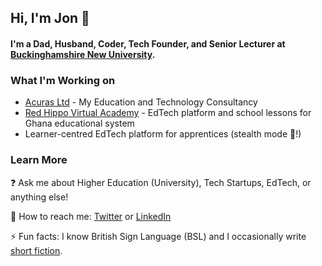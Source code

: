 ## Hi, I'm Jon 👋

#### I'm a Dad, Husband, Coder, Tech Founder, and Senior Lecturer at [Buckinghamshire New University](https://bucks.ac.uk/).

### What I'm Working on

- [Acuras Ltd](https://acuras.co.uk/) - My Education and Technology Consultancy 
- [Red Hippo Virtual Academy](https://redhippo.academy/) - EdTech platform and school lessons for Ghana educational system
- Learner-centred EdTech platform for apprentices (stealth mode 🤣!)

### Learn More

❓ Ask me about Higher Education (University), Tech Startups, EdTech, or anything else!

💬 How to reach me: [Twitter](https://twitter.com/iamjonjackson) or [LinkedIn](https://www.linkedin.com/in/iamjonjackson/)

⚡ Fun facts: I know British Sign Language (BSL) and I occasionally write [short fiction](https://medium.com/j-m-jackson-writes/my-writing-1f7ae057b815).
